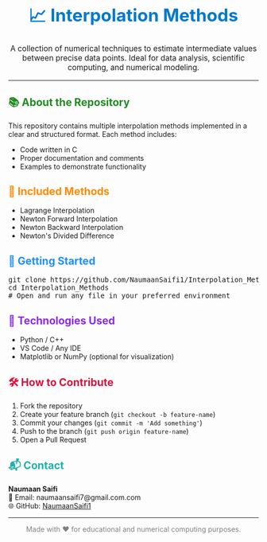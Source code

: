 <h1 align="center" style="font-size: 2.5em; color: #007acc;">📈 Interpolation Methods</h1>

<p align="center" style="font-size: 1.1em;">
  A collection of numerical techniques to estimate intermediate values between precise data points. Ideal for data analysis, scientific computing, and numerical modeling.
</p>

<hr/>

<h2 style="color: #228B22;">📚 About the Repository</h2>

<p>This repository contains multiple interpolation methods implemented in a clear and structured format. Each method includes:</p>

<ul>
  <li>Code written in C  </li>
  <li>Proper documentation and comments</li>
  <li>Examples to demonstrate functionality</li>
</ul>

<h2 style="color: #FF8C00;">🧮 Included Methods</h2>

<ul>
  <li>Lagrange Interpolation</li>
  <li>Newton Forward Interpolation</li>
  <li>Newton Backward Interpolation</li>
  <li>Newton's Divided Difference</li>
</ul>

<h2 style="color: #1E90FF;">🚀 Getting Started</h2>

<pre>
git clone https://github.com/NaumaanSaifi1/Interpolation_Methods.git
cd Interpolation_Methods
# Open and run any file in your preferred environment
</pre>

<h2 style="color: #8A2BE2;">🔧 Technologies Used</h2>

<ul>
  <li>Python / C++</li>
  <li>VS Code / Any IDE</li>
  <li>Matplotlib or NumPy (optional for visualization)</li>
</ul>

<h2 style="color: #DC143C;">🛠️ How to Contribute</h2>

<ol>
  <li>Fork the repository</li>
  <li>Create your feature branch (<code>git checkout -b feature-name</code>)</li>
  <li>Commit your changes (<code>git commit -m 'Add something'</code>)</li>
  <li>Push to the branch (<code>git push origin feature-name</code>)</li>
  <li>Open a Pull Request</li>
</ol>

<h2 style="color: #20B2AA;">📬 Contact</h2>

<p>
  <strong>Naumaan Saifi</strong> <br/>
  📧 Email: naumaansaifi7@gmail.com.com <br/>
  🌐 GitHub: <a href="https://github.com/NaumaanSaifi1">NaumaanSaifi1</a>
</p>

<hr/>

<p align="center" style="color: gray;">
  Made with ❤️ for educational and numerical computing purposes.
</p>

